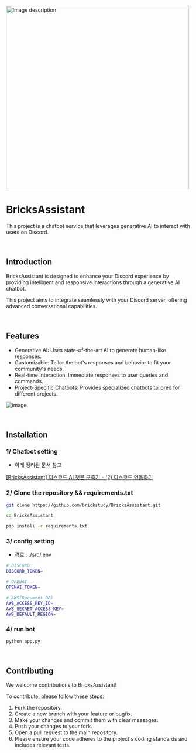 
<img src="https://github.com/user-attachments/assets/4a46114c-4c4d-4741-8bfc-fb89c278545d" alt="Image description" width="500" height="500">


# BricksAssistant

This project is a chatbot service that leverages generative AI to interact with users on Discord.

<br>

## Introduction

BricksAssistant is designed to enhance your Discord experience by providing intelligent and responsive interactions through a generative AI chatbot.

This project aims to integrate seamlessly with your Discord server, offering advanced conversational capabilities.

<br>

## Features
- Generative AI: Uses state-of-the-art AI to generate human-like responses.
- Customizable: Tailor the bot's responses and behavior to fit your community's needs.
- Real-time Interaction: Immediate responses to user queries and commands.
- Project-Specific Chatbots: Provides specialized chatbots tailored for different projects.

![image](https://github.com/user-attachments/assets/4e2cdee9-444e-47ba-aef7-9979c8c8708d)

<br>


## Installation

### 1/ Chatbot setting

- 아래 정리된 문서 참고

[[BricksAssistant] 디스코드 AI 챗봇 구축기 - (2) 디스코드 연동하기](https://brickstudy.tistory.com/8)

### 2/ Clone the repository && requirements.txt

```bash
git clone https://github.com/brickstudy/BricksAssistant.git

cd BricksAssistant

pip install -r requirements.txt
```


### 3/ config setting

- 경로 : ./src/.env

```sh
# DISCORD
DISCORD_TOKEN=

# OPENAI
OPENAI_TOKEN=

# AWS(Document DB)
AWS_ACCESS_KEY_ID=
AWS_SECRET_ACCESS_KEY=
AWS_DEFAULT_REGION=
```

### 4/ run bot

```sh
python app.py
```

<br>

## Contributing
We welcome contributions to BricksAssistant!

To contribute, please follow these steps:

1. Fork the repository.
2. Create a new branch with your feature or bugfix.
3. Make your changes and commit them with clear messages.
4. Push your changes to your fork.
5. Open a pull request to the main repository.
6. Please ensure your code adheres to the project's coding standards and includes relevant tests.



